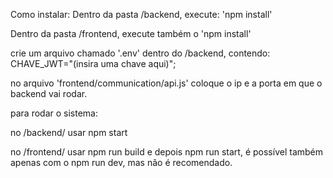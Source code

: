 Como instalar:
Dentro da pasta /backend, execute: 'npm install'

Dentro da pasta /frontend, execute também o 'npm install'

crie um arquivo chamado '.env' dentro do /backend, contendo:
CHAVE_JWT="(insira uma chave aqui)";

no arquivo 'frontend/communication/api.js' coloque o ip e a porta em que o backend vai rodar.

para rodar o sistema:

no /backend/ usar npm start

no /frontend/ usar npm run build e depois npm run start, é possível também apenas com o npm run dev, mas não é recomendado.